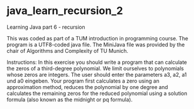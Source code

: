 # java_learn_recursion_2
Learning Java part 6 - recursion

This was coded as part of a TUM introduction in programming course.
The program is a UTF8-coded java file. The MiniJava file was provided by the chair of Algorithms and Complexity of TU Munich.

Instructions:
In this exercise you should write a program that can calculate the zeros of a third-degree polynomial. We limit ourselves to polynomials whose zeros are integers. 
The user should enter the parameters a3, a2, a1 und a0 eingeben. Your program first calculates a zero using an approximation method, reduces the polynomial by one degree and calculates the remaining zeros for the reduced polynomial using a solution formula (also known as the midnight or pq formula).
